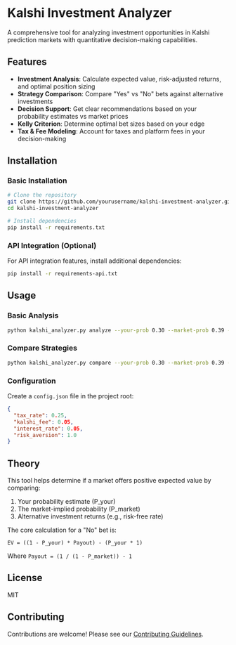 # Kalshi Investment Analyzer

A comprehensive tool for analyzing investment opportunities in Kalshi prediction markets with quantitative decision-making capabilities.

## Features

- **Investment Analysis**: Calculate expected value, risk-adjusted returns, and optimal position sizing
- **Strategy Comparison**: Compare "Yes" vs "No" bets against alternative investments
- **Decision Support**: Get clear recommendations based on your probability estimates vs market prices
- **Kelly Criterion**: Determine optimal bet sizes based on your edge
- **Tax & Fee Modeling**: Account for taxes and platform fees in your decision-making

## Installation

### Basic Installation

```bash
# Clone the repository
git clone https://github.com/yourusername/kalshi-investment-analyzer.git
cd kalshi-investment-analyzer

# Install dependencies
pip install -r requirements.txt
```

### API Integration (Optional)

For API integration features, install additional dependencies:

```bash
pip install -r requirements-api.txt
```

## Usage

### Basic Analysis

```bash
python kalshi_analyzer.py analyze --your-prob 0.30 --market-prob 0.39 --days 45 --amount 1000
```

### Compare Strategies

```bash
python kalshi_analyzer.py compare --your-prob 0.30 --market-prob 0.39 --days 45 --amount 1000
```

### Configuration

Create a `config.json` file in the project root:

```json
{
  "tax_rate": 0.25,
  "kalshi_fee": 0.05,
  "interest_rate": 0.05,
  "risk_aversion": 1.0
}
```

## Theory

This tool helps determine if a market offers positive expected value by comparing:

1. Your probability estimate (P_your)
2. The market-implied probability (P_market)
3. Alternative investment returns (e.g., risk-free rate)

The core calculation for a "No" bet is:
```
EV = ((1 - P_your) * Payout) - (P_your * 1)
```

Where `Payout = (1 / (1 - P_market)) - 1`

## License

MIT

## Contributing

Contributions are welcome! Please see our [Contributing Guidelines](CONTRIBUTING.md).
